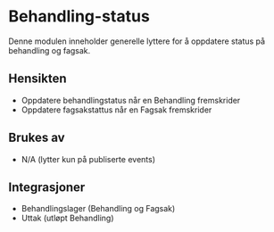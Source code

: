 # Behandling-status

Denne modulen inneholder generelle lyttere for å oppdatere status på behandling og fagsak.

## Hensikten

* Oppdatere behandlingstatus når en Behandling fremskrider
* Oppdatere fagsakstattus når en Fagsak fremskrider

## Brukes av

* N/A (lytter kun på publiserte events)

## Integrasjoner

* Behandlingslager (Behandling og Fagsak)
* Uttak (utløpt Behandling)
